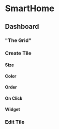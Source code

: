 # SmartHome
## Dashboard
### "The Grid"
### Create Tile
#### Size
#### Color
#### Order
#### On Click
#### Widget
### Edit Tile
